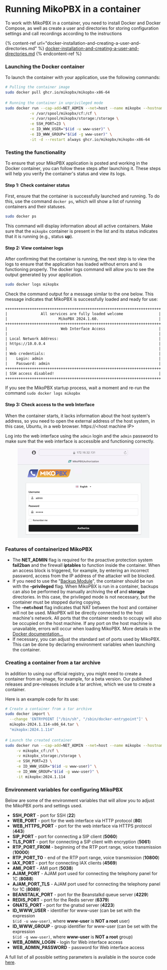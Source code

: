 # Running MikoPBX in a container

To work with MikoPBX in a container, you need to install Docker and Docker Compose, as well as create a user and directories for storing configuration settings and call recordings according to the instructions

{% content-ref url="docker-installation-and-creating-a-user-and-directories.md" %}
[docker-installation-and-creating-a-user-and-directories.md](docker-installation-and-creating-a-user-and-directories.md)
{% endcontent-ref %}

### Launching the Docker container

To launch the container with your application, use the following commands:

```bash
# Pulling the container image
sudo docker pull ghcr.io/mikopbx/mikopbx-x86-64

# Running the container in unprivileged mode
sudo docker run --cap-add=NET_ADMIN --net=host --name mikopbx --hostname mikopbx \
           -v /var/spool/mikopbx/cf:/cf \
           -v /var/spool/mikopbx/storage:/storage \
           -e SSH_PORT=23 \
           -e ID_WWW_USER="$(id -u www-user)" \
           -e ID_WWW_GROUP="$(id -g www-user)" \
           -it -d --restart always ghcr.io/mikopbx/mikopbx-x86-64
```

### Testing the functionality

To ensure that your MikoPBX application is posted and working in the Docker container, you can follow these steps after launching it. These steps will help you verify the container's status and view its logs.

#### Step 1: Check container status

First, ensure that the container is successfully launched and running. To do this, use the command `docker ps`, which will show a list of running containers and their statuses.

```bash
sudo docker ps
```

This command will display information about all active containers. Make sure that the `mikopbx` container is present in the list and its status indicates that it is running (e.g., status **up**).

#### Step 2: View container logs

After confirming that the container is running, the next step is to view the logs to ensure that the application has loaded without errors and is functioning properly. The docker logs command will allow you to see the output generated by your application.

```bash
sudo docker logs mikopbx
```

Check the command output for a message similar to the one below. This message indicates that MikoPBX is successfully loaded and ready for use:

```
++++++++++++++++++++++++++++++++++++++++++++++++++++++++++++++++++++++
|               All services are fully loaded welcome                |
|                       MikoPBX 2024.1.60.                           |
++++++++++++++++++++++++++++++++++++++++++++++++++++++++++++++++++++++
|                        Web Interface Access                        |
|                                                                    |
| Local Network Address:                                             |
| https://10.0.0.4                                                   |
|                                                                    |
| Web credentials:                                                   |
|    Login: admin                                                    |
|    Password: admin                                                 |
++++++++++++++++++++++++++++++++++++++++++++++++++++++++++++++++++++++
| SSH access disabled!                                               |
++++++++++++++++++++++++++++++++++++++++++++++++++++++++++++++++++++++
```

If you see the MikoPBX startup process, wait a moment and re-run the command `sudo docker logs mikopbx`

#### Step 3: Check access to the web Interface

When the container starts, it lacks information about the host system's address, so you need to open the external address of the host system, in this case, Ubuntu, in a web browser. https://\<host machine IP>

Log into the web interface using the `admin` login and the `admin` password to make sure that the web interface is accessible and functioning correctly.

<figure><img src="../../.gitbook/assets/MikoPBXProxmoxInstallation_17 (2).png" alt=""><figcaption></figcaption></figure>

### Features of containerized MikoPBX

* The **NET\_ADMIN** flag is required for the proactive protection system **fail2ban** and the firewall **iptables** to function inside the container. When an access block is triggered, for example, by entering an incorrect password, access from the IP address of the attacker will be blocked.
* If you need to use the "[Backup Module](../../manual/maintenance/backup.md)", the container should be run with the **–privileged** flag. When MikoPBX is run in a container, backups can also be performed by manually archiving the **cf** and **storage** directories. In this case, the privileged mode is not necessary, but the container must be stopped during copying.
* The **–net=host** flag indicates that NAT between the host and container will not be used. MikoPBX will be directly connected to the host machine's network. All ports that the container needs to occupy will also be occupied on the host machine. If any port on the host machine is unavailable, errors will occur when loading MikoPBX. More details in the [Docker documentation...](https://docs.docker.com/network/host/)
* If necessary, you can adjust the standard set of ports used by MikoPBX. This can be done by declaring environment variables when launching the container.

### Creating a container from a tar archive

In addition to using our official registry, you might need to create a container from an image, for example, for a beta version. Our published releases and pre-releases include a tar archive, which we use to create a container.

Here is an example code for its use:

```bash
# Create a container from a tar archive
sudo docker import \
  --change 'ENTRYPOINT ["/bin/sh", "/sbin/docker-entrypoint"]' \
  mikopbx-2024.1.114-x86_64.tar \
  "mikopbx:2024.1.114"

# Launch the created container
sudo docker run --cap-add=NET_ADMIN --net=host --name mikopbx --hostname mikopbx \
	 -v mikopbx_cf:/cf \
	 -v mikopbx_storage:/storage \
	 -e SSH_PORT=23 \
	 -e ID_WWW_USER="$(id -u www-user)" \
	 -e ID_WWW_GROUP="$(id -g www-user)" \
	 -it mikopbx:2024.1.114
```

### Environment variables for configuring MikoPBX

Below are some of the environment variables that will allow you to adjust the MikoPBX ports and settings used.

* **SSH\_PORT** - port for SSH (**22**)
* **WEB\_PORT** - port for the web interface via HTTP protocol (**80**)
* **WEB\_HTTPS\_PORT** - port for the web interface via HTTPS protocol (**443**)
* **SIP\_PORT** - port for connecting a SIP client (**5060**)
* **TLS\_PORT** - port for connecting a SIP client with encryption (**5061**)
* **RTP\_PORT\_FROM** - beginning of the RTP port range, voice transmission (**10000**)
* **RTP\_PORT\_TO** - end of the RTP port range, voice transmission (**10800**)
* **IAX\_PORT** - port for connecting IAX clients (**4569**)
* **AMI\_PORT** - AMI port (**5038**)
* **AJAM\_PORT** - AJAM port used for connecting the telephony panel for 1C (**8088**)
* **AJAM\_PORT\_TLS** - AJAM port used for connecting the telephony panel for 1C (**8089**)
* **BEANSTALK\_PORT** - port for the Beanstalkd queue server (**4229**)
* **REDIS\_PORT** - port for the Redis server (**6379**)
* **GNATS\_PORT** - port for the gnatsd server (**4223**)
* **ID\_WWW\_USER** - identifier for www-user (can be set with the expression\
  `$(id -u www-user)`, where **www-user** is **NOT a root** user)
* **ID\_WWW\_GROUP** - group identifier for www-user (can be set with the expression\
  `$(id -g www-user)`, where **www-user** is **NOT a root** group)
* **WEB\_ADMIN\_LOGIN** - login for Web interface access
* **WEB\_ADMIN\_PASSWORD** - password for Web interface access

A full list of all possible setting parameters is available in the source code [here](https://github.com/mikopbx/Core/blob/develop/src/Common/Models/PbxSettingsConstants.php).
